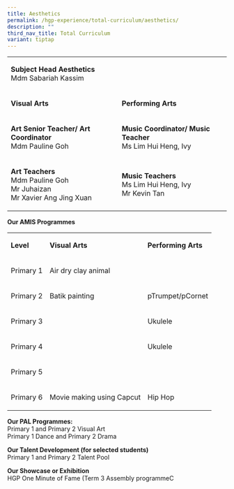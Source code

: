 ```yaml
---
title: Aesthetics
permalink: /hgp-experience/total-curriculum/aesthetics/
description: ""
third_nav_title: Total Curriculum
variant: tiptap
---
```

<table style="minWidth: 50px">
<colgroup>
<col>
<col>
</colgroup>
<tbody>
<tr>
<td rowspan="1" colspan="2">
<p><strong>Subject Head Aesthetics<br></strong>Mdm Sabariah Kassim</p>
</td>
</tr>
<tr>
<td rowspan="1" colspan="1">
<p><strong>Visual Arts</strong>
</p>
</td>
<td rowspan="1" colspan="1">
<p><strong>Performing Arts</strong>
</p>
</td>
</tr>
<tr>
<td rowspan="1" colspan="1">
<p><strong>Art Senior Teacher/ Art Coordinator<br></strong>Mdm Pauline Goh</p>
</td>
<td rowspan="1" colspan="1">
<p><strong>Music Coordinator/ Music Teacher<br></strong>Ms Lim Hui Heng,
Ivy</p>
</td>
</tr>
<tr>
<td rowspan="1" colspan="1">
<p><strong>Art Teachers<br></strong>Mdm Pauline Goh
<br>Mr Juhaizan
<br>Mr Xavier Ang Jing Xuan</p>
</td>
<td rowspan="1" colspan="1">
<p><strong>Music Teachers<br></strong>Ms Lim Hui Heng, Ivy
<br>Mr Kevin Tan</p>
</td>
</tr>
</tbody>
</table>
<p><strong>Our AMIS Programmes</strong>
</p>
<table style="minWidth: 75px">
<colgroup>
<col>
<col>
<col>
</colgroup>
<tbody>
<tr>
<td rowspan="1" colspan="1">
<p><strong>Level</strong>
</p>
</td>
<td rowspan="1" colspan="1">
<p><strong>Visual Arts</strong>
</p>
</td>
<td rowspan="1" colspan="1">
<p><strong>Performing Arts</strong>
</p>
</td>
</tr>
<tr>
<td rowspan="1" colspan="1">
<p>Primary 1</p>
</td>
<td rowspan="1" colspan="1">
<p>Air dry clay animal</p>
</td>
<td rowspan="1" colspan="1">
<p>&nbsp;</p>
</td>
</tr>
<tr>
<td rowspan="1" colspan="1">
<p>Primary 2</p>
</td>
<td rowspan="1" colspan="1">
<p>Batik painting</p>
</td>
<td rowspan="1" colspan="1">
<p>pTrumpet/pCornet</p>
</td>
</tr>
<tr>
<td rowspan="1" colspan="1">
<p>Primary 3</p>
</td>
<td rowspan="1" colspan="1">
<p>&nbsp;</p>
</td>
<td rowspan="1" colspan="1">
<p>Ukulele</p>
</td>
</tr>
<tr>
<td rowspan="1" colspan="1">
<p>Primary 4</p>
</td>
<td rowspan="1" colspan="1">
<p>&nbsp;</p>
</td>
<td rowspan="1" colspan="1">
<p>Ukulele</p>
</td>
</tr>
<tr>
<td rowspan="1" colspan="1">
<p>Primary 5</p>
</td>
<td rowspan="1" colspan="1">
<p>&nbsp;</p>
</td>
<td rowspan="1" colspan="1">
<p>&nbsp;</p>
</td>
</tr>
<tr>
<td rowspan="1" colspan="1">
<p>Primary 6</p>
</td>
<td rowspan="1" colspan="1">
<p>Movie making using Capcut</p>
</td>
<td rowspan="1" colspan="1">
<p>Hip Hop</p>
</td>
</tr>
</tbody>
</table>
<p><strong>Our PAL Programmes:<br></strong>Primary 1 and Primary 2 Visual
Art
<br>Primary 1 Dance and Primary 2 Drama</p>
<p><strong>Our Talent Development (for selected students)<br></strong>Primary
1 and Primary 2 Talent Pool</p>
<p><strong>Our Showcase or Exhibition<br></strong>HGP One Minute of Fame
(Term 3 Assembly programmeC</p>